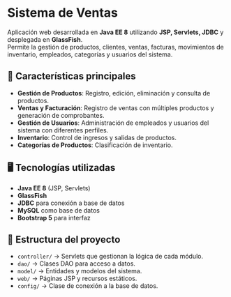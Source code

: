 # Sistema de Ventas

Aplicación web desarrollada en **Java EE 8** utilizando **JSP, Servlets, JDBC** y desplegada en **GlassFish**.  
Permite la gestión de productos, clientes, ventas, facturas, movimientos de inventario, empleados, categorías y usuarios del sistema.

## 📌 Características principales
- **Gestión de Productos**: Registro, edición, eliminación y consulta de productos.
- **Ventas y Facturación**: Registro de ventas con múltiples productos y generación de comprobantes.
- **Gestión de Usuarios**: Administración de empleados y usuarios del sistema con diferentes perfiles.
- **Inventario**: Control de ingresos y salidas de productos.
- **Categorías de Productos**: Clasificación de inventario.

## 🖥️ Tecnologías utilizadas
- **Java EE 8** (JSP, Servlets)
- **GlassFish**
- **JDBC** para conexión a base de datos
- **MySQL** como base de datos
- **Bootstrap 5** para interfaz

## 📂 Estructura del proyecto
- `controller/` → Servlets que gestionan la lógica de cada módulo.
- `dao/` → Clases DAO para acceso a datos.
- `model/` → Entidades y modelos del sistema.
- `web/` → Páginas JSP y recursos estáticos.
- `config/` → Clase de conexión a la base de datos.
